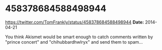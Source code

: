 # 458378684588498944
https://twitter.com/TomFrankly/status/458378684588498944
**Date:** 2014-04-21

You think Akismet would be smart enough to catch comments written by "prince concert" and "chihubbardhwlryx" and send them to spam...
